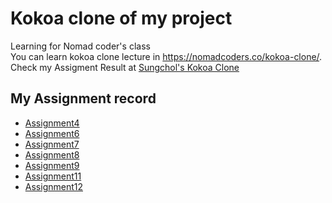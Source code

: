 # Kokoa clone of my project

Learning for Nomad coder's class </br>
You can learn kokoa clone lecture in https://nomadcoders.co/kokoa-clone/. 
Check my Assigment Result at [Sungchol's Kokoa Clone](https://sungchol3.github.io/kokoa-clone/index.html)

## My Assignment record

+ [Assignment4](https://sungchol3.github.io/kokoa-clone/Assignment/Assignment4/index.html)
+ [Assignment6](https://sungchol3.github.io/kokoa-clone/Assignment/Assignment6/index.html)
+ [Assignment7](https://sungchol3.github.io/kokoa-clone/Assignment/Assignment7/index.html)
+ [Assignment8](https://sungchol3.github.io/kokoa-clone/Assignment/Assignment8/index.html)
+ [Assignment9](https://sungchol3.github.io/kokoa-clone/Assignment/Assignment9/index.html)
+ [Assignment11](https://sungchol3.github.io/kokoa-clone/Assignment/Assignment11/index.html)
+ [Assignment12](https://sungchol3.github.io/kokoa-clone/Assignment/Assignment12/index.html)